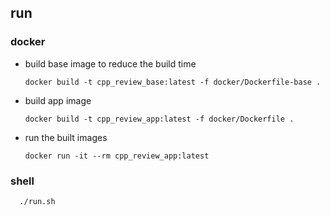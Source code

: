 
## run
### docker
- build base image to reduce the build time
  ```
  docker build -t cpp_review_base:latest -f docker/Dockerfile-base .
  ```
- build app image
  ```
  docker build -t cpp_review_app:latest -f docker/Dockerfile .
  ```
- run the built images
  ```
  docker run -it --rm cpp_review_app:latest
  ```
### shell
  ```
    ./run.sh
  ```
